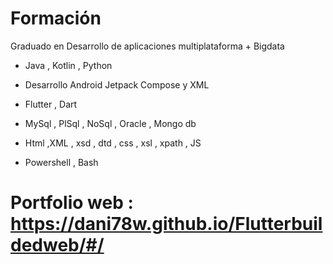 # Formación
Graduado en Desarrollo de aplicaciones multiplataforma + Bigdata 

- Java , Kotlin , Python 
- Desarrollo Android Jetpack Compose y XML
- Flutter , Dart

- MySql , PlSql , NoSql , Oracle , Mongo db
- Html ,XML , xsd , dtd , css , xsl , xpath , JS
- Powershell , Bash 

# Portfolio web : https://dani78w.github.io/Flutterbuildedweb/#/
